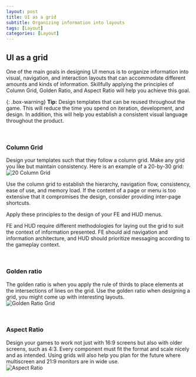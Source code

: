 ```yaml
---
layout: post
title: UI as a grid
subtitle: Organizing information into layouts
tags: [Layout]
categories: [Layout]
---
```


## UI as a grid
One of the main goals in designing UI menus is to organize information into visual, navigation, and interaction layouts that can accommodate different amounts and kinds of information. Skillfully applying the principles of Column Grid, Golden Ratio, and Aspect Ratio will help you achieve this goal.

{: .box-warning}
**Tip:** Design templates that can be reused throughout the game. This will reduce the time you spend on iteration, development, and design. In addition, this will help you establish a consistent visual language throughout the product.

<br>

### Column Grid
Design your templates such that they follow a column grid. Make any grid you like but maintain consistency. Here is an example of a 20-by-30 grid:  
![20 Column Grid](/privatebebomalaka/img/UI_ColumnGrid.jpg)

Use the column grid to establish the hierarchy, navigation flow, consistency, ease of use, and memory load. If the content of a page or menu is too extensive that it compromises the design, consider providing inter-page shortcuts. 

Apply these principles to the design of your FE and HUD menus.

FE and HUD require different methodologies for laying out the grid to suit the context of information presented. FE should aid navigation and information architecture, and HUD should prioritize messaging according to the gameplay context.

<br>

### Golden ratio
The golden ratio is when you apply the rule of thirds to place elements at the intersections of lines on the grid. Use the golden ratio when designing a grid, you might come up with interesting layouts.  
![Golden Ratio Grid](/privatebebomalaka/img/UI_GoldenRatioGrid.jpg)

<br>

### Aspect Ratio
Design your games to work not just with 16:9 screens but also with older screens, such as 4:3. Every component must fit the format and scale nicely and as intended. Using grids will also help you plan for the future where multiscreen and 21:9 monitors are in wide use.  
![Aspect Ratio](/privatebebomalaka/img/UI_AspectRatio.jpg)

<br>
